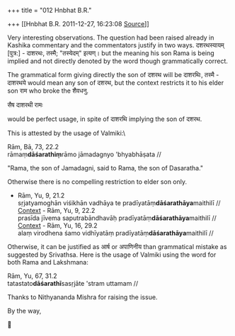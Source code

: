 +++
title = "012 Hnbhat B.R."

+++
[[Hnbhat B.R.	2011-12-27, 16:23:08 [Source](https://groups.google.com/g/samskrita/c/F3zKLnBEw8o)]]



Very interesting observations. The question had been raised already in Kashika commentary and the commentators justify in two ways. दशरथस्यायम् \[पुत्र:\] - दाशरथः, तस्मै; "तस्येदम्" इत्यण्। but the meaning his son Rama is being implied and not directly denoted by the word though grammatically correct.

  

The grammatical form giving directly the son of दशरथ will be दाशरथिः, तस्मै - दाशरथये would mean any son of दशरथ, but the context restricts it to his elder son राम who broke the शैवधनु.

  

सैष दाशरथी रामः

  

would be perfect usage, in spite of दाशरथि implying the son of दशरथ.

  

This is attested by the usage of Valmiki:\\

  

Rām, Bā, 73, 22.2  
rāmaṃ**dāśarathiṃ**rāmo jāmadagnyo 'bhyabhāṣata //

  

"Rama, the son of Jamadagni, said to Rama, the son of Dasaratha."

  

Otherwise there is no compelling restriction to elder son only.

  

-   Rām, Yu, 9, 21.2  
    sṛjatyamoghān viśikhān vadhāya te
    pradīyatāṃ**dāśarathāya**maithilī //  
    [Context](http://kjc-fs-cluster.kjc.uni-heidelberg.de/dcs/index.php?contents=texte&PhraseID=177036) -   Rām, Yu, 9, 22.2  
    prasīda jīvema saputrabāndhavāḥ pradīyatāṃ**dāśarathāya**maithilī
    //  
    [Context](http://kjc-fs-cluster.kjc.uni-heidelberg.de/dcs/index.php?contents=texte&PhraseID=177038) -   Rām, Yu, 16, 29.2  
    alaṃ virodhena śamo vidhīyatāṃ pradīyatāṃ**dāśarathāya**maithilī
    //

Otherwise, it can be justified as आर्ष or अपाणिनीय than grammatical mistake as suggested by Srivathsa. Here is the usage of Valmiki using the word for both Rama and Lakshmana:

  

Rām, Yu, 67, 31.2  
tatastato**dāśarathī**sasṛjāte 'stram uttamam //

  

Thanks to Nithyananda Mishra for raising the issue.

  

By the way,



